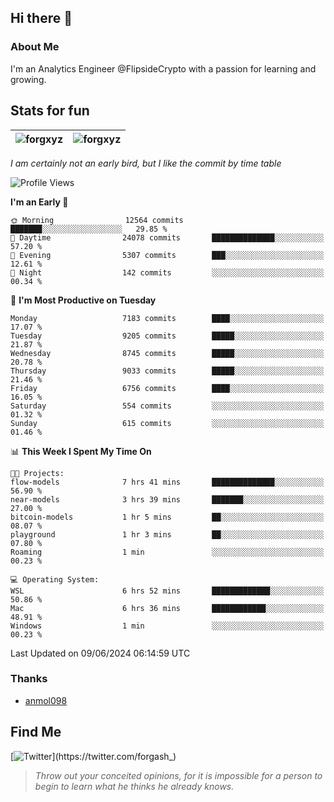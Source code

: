 ## Hi there 👋

### About Me

I'm an Analytics Engineer @FlipsideCrypto with a passion for learning and growing.
  
## Stats for fun

| <img align="center" src="https://github-readme-streak-stats.herokuapp.com/?user=forgxyz&theme=tokyonight" alt="forgxyz" /> | <img align="center" src="https://github-readme-stats.vercel.app/api?username=forgxyz&theme=tokyonight&show_icons=true" alt="forgxyz" /> |
| ------------- |------------- |

*I am certainly not an early bird, but I like the commit by time table*  

<!--START_SECTION:waka-->
![Profile Views](http://img.shields.io/badge/Profile%20Views-0-blue)

**I'm an Early 🐤** 

```text
🌞 Morning                12564 commits       ███████░░░░░░░░░░░░░░░░░░   29.85 % 
🌆 Daytime                24078 commits       ██████████████░░░░░░░░░░░   57.20 % 
🌃 Evening                5307 commits        ███░░░░░░░░░░░░░░░░░░░░░░   12.61 % 
🌙 Night                  142 commits         ░░░░░░░░░░░░░░░░░░░░░░░░░   00.34 % 
```
📅 **I'm Most Productive on Tuesday** 

```text
Monday                   7183 commits        ████░░░░░░░░░░░░░░░░░░░░░   17.07 % 
Tuesday                  9205 commits        █████░░░░░░░░░░░░░░░░░░░░   21.87 % 
Wednesday                8745 commits        █████░░░░░░░░░░░░░░░░░░░░   20.78 % 
Thursday                 9033 commits        █████░░░░░░░░░░░░░░░░░░░░   21.46 % 
Friday                   6756 commits        ████░░░░░░░░░░░░░░░░░░░░░   16.05 % 
Saturday                 554 commits         ░░░░░░░░░░░░░░░░░░░░░░░░░   01.32 % 
Sunday                   615 commits         ░░░░░░░░░░░░░░░░░░░░░░░░░   01.46 % 
```


📊 **This Week I Spent My Time On** 

```text
🐱‍💻 Projects: 
flow-models              7 hrs 41 mins       ██████████████░░░░░░░░░░░   56.90 % 
near-models              3 hrs 39 mins       ███████░░░░░░░░░░░░░░░░░░   27.00 % 
bitcoin-models           1 hr 5 mins         ██░░░░░░░░░░░░░░░░░░░░░░░   08.07 % 
playground               1 hr 3 mins         ██░░░░░░░░░░░░░░░░░░░░░░░   07.80 % 
Roaming                  1 min               ░░░░░░░░░░░░░░░░░░░░░░░░░   00.23 % 

💻 Operating System: 
WSL                      6 hrs 52 mins       █████████████░░░░░░░░░░░░   50.86 % 
Mac                      6 hrs 36 mins       ████████████░░░░░░░░░░░░░   48.91 % 
Windows                  1 min               ░░░░░░░░░░░░░░░░░░░░░░░░░   00.23 % 
```


 Last Updated on 09/06/2024 06:14:59 UTC
<!--END_SECTION:waka-->

### Thanks
 - [anmol098](https://github.com/anmol098/waka-readme-stats/)
  
## Find Me
[![Twitter](https://img.shields.io/twitter/url/https/twitter.com/forgash_.svg?style=social&label=Follow%20%40forgash_)](https://twitter.com/forgash_)


> *Throw out your conceited opinions, for it is impossible for a person to begin to learn what he thinks he already knows.* 
